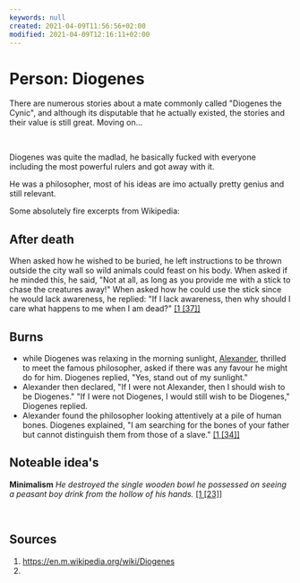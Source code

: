 ```yaml
---
keywords: null
created: 2021-04-09T11:56:56+02:00
modified: 2021-04-09T12:16:11+02:00
---
```


# Person: Diogenes
There are numerous stories about a mate commonly called "Diogenes the Cynic", and although its disputable that he actually existed, the stories and their value is still great. Moving on...

<br>

Diogenes was quite the madlad, he basically fucked with everyone including the most powerful rulers and got away with it.

He was a philosopher, most of his ideas are imo actually pretty genius and still relevant.

Some absolutely fire excerpts from Wikipedia:

## After death
When asked how he wished to be buried, he left instructions to be thrown outside the city wall so wild animals could feast on his body. When asked if he minded this, he said, "Not at all, as long as you provide me with a stick to chase the creatures away!" When asked how he could use the stick since he would lack awareness, he replied: "If I lack awareness, then why should I care what happens to me when I am dead?" [[1 [37]]](https://en.m.wikipedia.org/wiki/Diogenes#cite_note-37)

## Burns
-  while Diogenes was relaxing in the morning sunlight, [Alexander](https://en.m.wikipedia.org/wiki/Diogenes_and_Alexander), thrilled to meet the famous philosopher, asked if there was any favour he might do for him. Diogenes replied, "Yes, stand out of my sunlight." 
-  Alexander then declared, "If I were not Alexander, then I should wish to be Diogenes." "If I were not Diogenes, I would still wish to be Diogenes," Diogenes replied.
-  Alexander found the philosopher looking attentively at a pile of human bones. Diogenes explained, "I am searching for the bones of your father but cannot distinguish them from those of a slave."  [[1 [34]]](https://en.m.wikipedia.org/wiki/Diogenes#cite_note-34)

## Noteable idea's
**Minimalism** *He destroyed the single wooden bowl he possessed on seeing a peasant boy drink from the hollow of his hands.*  [[1 [23]]](https://en.m.wikipedia.org/wiki/Diogenes#cite_note-23)

<br>

## Sources
1. https://en.m.wikipedia.org/wiki/Diogenes
2.